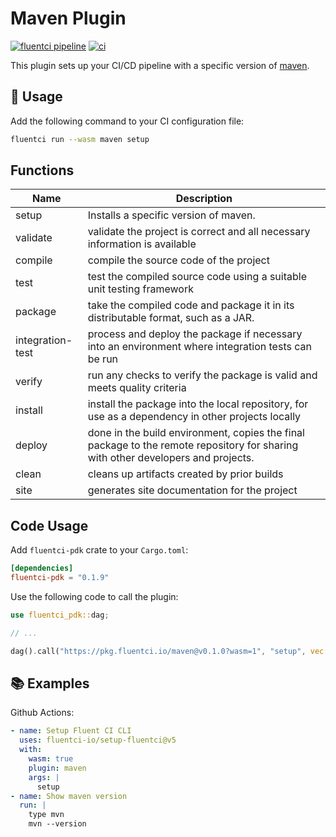# Maven Plugin

[![fluentci pipeline](https://shield.fluentci.io/x/maven)](https://pkg.fluentci.io/maven)
[![ci](https://github.com/fluentci-io/maven-plugin/actions/workflows/ci.yml/badge.svg)](https://github.com/fluentci-io/maven-plugin/actions/workflows/ci.yml)

This plugin sets up your CI/CD pipeline with a specific version of [maven](https://maven.apache.org/).

## 🚀 Usage

Add the following command to your CI configuration file:

```bash
fluentci run --wasm maven setup
```

## Functions

| Name   | Description                                |
| ------ | ------------------------------------------ |
| setup  | Installs a specific version of maven.      |
| validate |  validate the project is correct and all necessary information is available |
| compile | compile the source code of the project |
| test | test the compiled source code using a suitable unit testing framework |
| package | take the compiled code and package it in its distributable format, such as a JAR. |
| integration-test | process and deploy the package if necessary into an environment where integration tests can be run |
| verify | run any checks to verify the package is valid and meets quality criteria |
| install | install the package into the local repository, for use as a dependency in other projects locally |
| deploy | done in the build environment, copies the final package to the remote repository for sharing with other developers and projects. |
| clean | cleans up artifacts created by prior builds |
| site  | generates site documentation for the project |

## Code Usage

Add `fluentci-pdk` crate to your `Cargo.toml`:

```toml
[dependencies]
fluentci-pdk = "0.1.9"
```

Use the following code to call the plugin:

```rust
use fluentci_pdk::dag;

// ...

dag().call("https://pkg.fluentci.io/maven@v0.1.0?wasm=1", "setup", vec!["latest"])?;
```

## 📚 Examples

Github Actions:

```yaml
- name: Setup Fluent CI CLI
  uses: fluentci-io/setup-fluentci@v5
  with:
    wasm: true
    plugin: maven
    args: |
      setup
- name: Show maven version
  run: |
    type mvn
    mvn --version
```
